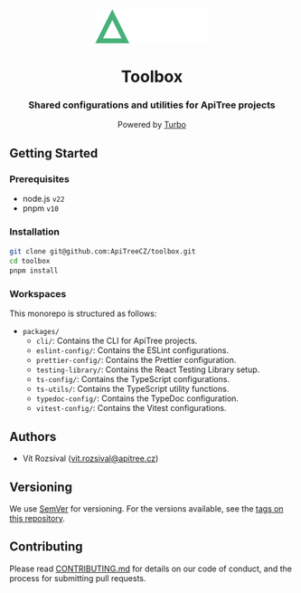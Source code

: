 <div align="center">

<a href="https://github.com/ApiTreeCZ">
<img alt="ApiTree s.r.o." src="./public/apitree.png" width="201" />
</a>

# Toolbox

### Shared configurations and utilities for ApiTree projects

Powered by [Turbo](https://turbo.build/repo/docs)

</div>

## Getting Started

### Prerequisites

- node.js `v22`
- pnpm `v10`

### Installation

```bash
git clone git@github.com:ApiTreeCZ/toolbox.git
cd toolbox
pnpm install
```

### Workspaces

This monorepo is structured as follows:

- `packages/`
  - `cli/`: Contains the CLI for ApiTree projects.
  - `eslint-config/`: Contains the ESLint configurations.
  - `prettier-config/`: Contains the Prettier configuration.
  - `testing-library/`: Contains the React Testing Library setup.
  - `ts-config/`: Contains the TypeScript configurations.
  - `ts-utils/`: Contains the TypeScript utility functions.
  - `typedoc-config/`: Contains the TypeDoc configuration.
  - `vitest-config/`: Contains the Vitest configurations.

## Authors

- Vít Rozsíval ([vit.rozsival@apitree.cz](mailto:vit.rozsival@apitree.cz))

## Versioning

We use [SemVer](http://semver.org/) for versioning. For the versions available, see
the [tags on this repository](https://github.com/ApiTreeCZ/toolbox/tags).

## Contributing

Please read [CONTRIBUTING.md](./CONTRIBUTING.md) for details on our code of conduct, and the process for submitting pull
requests.

